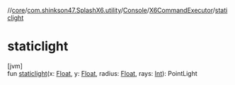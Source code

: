 //[core](../../../../index.md)/[com.shinkson47.SplashX6.utility](../../index.md)/[Console](../index.md)/[X6CommandExecutor](index.md)/[staticlight](staticlight.md)

# staticlight

[jvm]\
fun [staticlight](staticlight.md)(x: [Float](https://kotlinlang.org/api/latest/jvm/stdlib/kotlin/-float/index.html), y: [Float](https://kotlinlang.org/api/latest/jvm/stdlib/kotlin/-float/index.html), radius: [Float](https://kotlinlang.org/api/latest/jvm/stdlib/kotlin/-float/index.html), rays: [Int](https://kotlinlang.org/api/latest/jvm/stdlib/kotlin/-int/index.html)): PointLight
